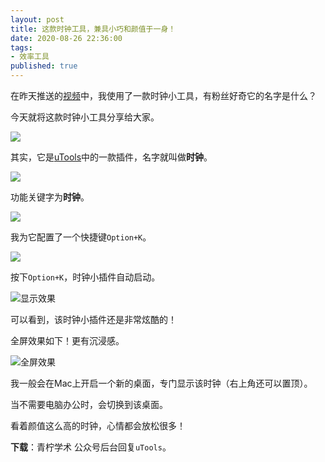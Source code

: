 ```yaml
---
layout: post
title: 这款时钟工具，兼具小巧和颜值于一身！
date: 2020-08-26 22:36:00
tags: 
- 效率工具
published: true
---
```




在昨天推送的[视频]()中，我使用了一款时钟小工具，有粉丝好奇它的名字是什么？

今天就将这款时钟小工具分享给大家。

![](https://figurebed-iseex.oss-cn-hangzhou.aliyuncs.com/img/20200826204852.gif)

其实，它是[uTools](https://mp.weixin.qq.com/s/-dPVrJn8DOxOKDuuPUdrNA)中的一款插件，名字就叫做**时钟**。

![](https://figurebed-iseex.oss-cn-hangzhou.aliyuncs.com/img/20200826204621.png)

功能关键字为**时钟**。

![](https://figurebed-iseex.oss-cn-hangzhou.aliyuncs.com/img/20200826204707.png)

我为它配置了一个快捷键`Option+K`。

![](https://figurebed-iseex.oss-cn-hangzhou.aliyuncs.com/img/20200826205015.png)


按下`Option+K`，时钟小插件自动启动。

![显示效果](https://figurebed-iseex.oss-cn-hangzhou.aliyuncs.com/img/20200826205015.png)

可以看到，该时钟小插件还是非常炫酷的！

全屏效果如下！更有沉浸感。

![全屏效果](https://figurebed-iseex.oss-cn-hangzhou.aliyuncs.com/img/20200826205015.png)

我一般会在Mac上开启一个新的桌面，专门显示该时钟（右上角还可以置顶）。

当不需要电脑办公时，会切换到该桌面。

看着颜值这么高的时钟，心情都会放松很多！

**下载**：青柠学术 公众号后台回复`uTools`。